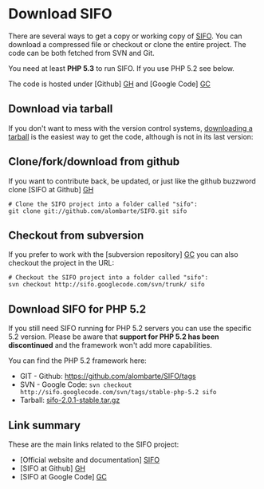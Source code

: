 Download SIFO
=============
There are several ways to get a copy or working copy of [SIFO]. You can download a compressed file or checkout or clone the entire project. The code can be both fetched from SVN and Git.

You need at least **PHP 5.3** to run SIFO. If you use PHP 5.2 see below.

The code is hosted under [Github] [GH] and [Google Code] [GC]

Download via tarball
--------------------
If you don't want to mess with the version control systems, [downloading a tarball] is the easiest way to get the code, although is not in its last version:


Clone/fork/download from github
-------------------------------
If you want to contribute back, be updated, or just like the github buzzword clone  [SIFO at Github] [GH]

	# Clone the SIFO project into a folder called "sifo":
	git clone git://github.com/alombarte/SIFO.git sifo

Checkout from subversion
------------------------
If you prefer to work with the [subversion repository] [GC] you can also checkout the project in the URL:

	# Checkout the SIFO project into a folder called "sifo":
	svn checkout http://sifo.googlecode.com/svn/trunk/ sifo

Download SIFO for PHP 5.2
-------------------------
If you still need SIFO running for PHP 5.2 servers you can use the specific 5.2 version.
Please be aware that **support for PHP 5.2 has been discontinued** and the framework won't add more capabilities.

You can find the PHP 5.2 framework here:

 * GIT - Github: <https://github.com/alombarte/SIFO/tags>
 * SVN - Google Code: ``svn checkout http://sifo.googlecode.com/svn/tags/stable-php-5.2 sifo``
 * Tarball: [sifo-2.0.1-stable.tar.gz][PHP52tar]

Link summary
------------
These are the main links related to the SIFO project:

  * [Official website and documentation] [SIFO]
  * [SIFO at Github] [GH]
  * [SIFO at Google Code] [GC]


[downloading a tarball]: http://code.google.com/p/sifo/downloads/list "Download SIFO"
[SIFO]: http://sifo.me
[GH]: https://github.com/alombarte/SIFO "Visit the Github SIFO repository"
[GC]: http://code.google.com/p/sifo/ "Visit the Google Code SIFO repository"
[PHP52tar]: http://code.google.com/p/sifo/downloads/detail?name=sifo-2.0.1-stable.tar.gz&can=2&q=

